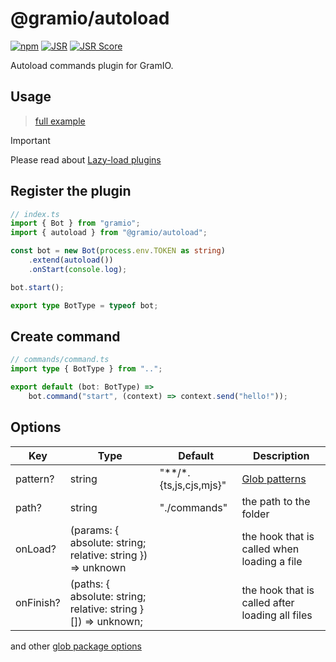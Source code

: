 # @gramio/autoload

[![npm](https://img.shields.io/npm/v/@gramio/autoload?logo=npm&style=flat&labelColor=000&color=3b82f6)](https://www.npmjs.org/package/@gramio/autoload)
[![JSR](https://jsr.io/badges/@gramio/autoload)](https://jsr.io/@gramio/autoload)
[![JSR Score](https://jsr.io/badges/@gramio/autoload/score)](https://jsr.io/@gramio/autoload)

Autoload commands plugin for GramIO.

## Usage

> [full example](https://github.com/gramiojs/autoload/tree/main/example)

> [!IMPORTANT]
> Please read about [Lazy-load plugins](https://gramio.dev/plugins/official/autoload.html)

## Register the plugin

```ts
// index.ts
import { Bot } from "gramio";
import { autoload } from "@gramio/autoload";

const bot = new Bot(process.env.TOKEN as string)
    .extend(autoload())
    .onStart(console.log);

bot.start();

export type BotType = typeof bot;
```

## Create command

```ts
// commands/command.ts
import type { BotType } from "..";

export default (bot: BotType) =>
    bot.command("start", (context) => context.send("hello!"));
```

## Options

| Key       | Type                                                          | Default                    | Description                                                         |
| --------- | ------------------------------------------------------------- | -------------------------- | ------------------------------------------------------------------- |
| pattern?  | string                                                        | "\*\*\/\*.{ts,js,cjs,mjs}" | [Glob patterns](<https://en.wikipedia.org/wiki/Glob_(programming)>) |
| path?     | string                                                        | "./commands"               | the path to the folder                                              |
| onLoad?   | (params: { absolute: string; relative: string }) => unknown   |                            | the hook that is called when loading a file                         |
| onFinish? | (paths: { absolute: string; relative: string }[]) => unknown; |                            | the hook that is called after loading all files                     |

and other [glob package options](https://www.npmjs.com/package/glob#options)
